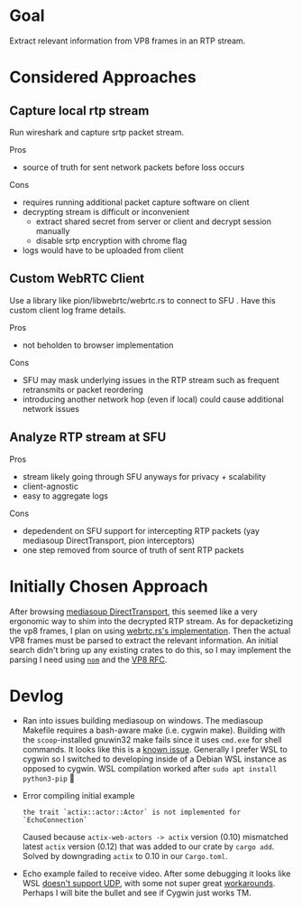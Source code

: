 # Goal

Extract relevant information from VP8 frames in an RTP stream.

# Considered Approaches

## Capture local rtp stream

Run wireshark and capture srtp packet stream.

Pros

- source of truth for sent network packets before loss occurs

Cons

- requires running additional packet capture software on client
- decrypting stream is difficult or inconvenient
  - extract shared secret from server or client and decrypt session manually
  - disable srtp encryption with chrome flag
- logs would have to be uploaded from client

## Custom WebRTC Client

Use a library like pion/libwebrtc/webrtc.rs to connect to SFU . Have this custom client log frame details.

Pros

- not beholden to browser implementation

Cons

- SFU may mask underlying issues in the RTP stream such as frequent retransmits or packet reordering
- introducing another network hop (even if local) could cause additional network issues

## Analyze RTP stream at SFU

Pros

- stream likely going through SFU anyways for privacy + scalability
- client-agnostic
- easy to aggregate logs

Cons

- depedendent on SFU support for intercepting RTP packets (yay mediasoup DirectTransport, pion interceptors)
- one step removed from source of truth of sent RTP packets

# Initially Chosen Approach

After browsing [mediasoup DirectTransport](https://docs.rs/mediasoup/0.9.0/mediasoup/router/struct.Router.html#method.create_direct_transport), this seemed like a very ergonomic way to shim into the decrypted RTP stream. As for depacketizing the vp8 frames, I plan on using [webrtc.rs's implementation](https://docs.rs/rtp/latest/rtp/codecs/vp8/struct.Vp8Packet.html). Then the actual VP8 frames must be parsed to extract the relevant information. An initial search didn't bring up any existing crates to do this, so I may implement the parsing I need using [`nom`](https://crates.io/crates/nom) and the [VP8 RFC](https://datatracker.ietf.org/doc/html/rfc6386#section-19.2).

# Devlog

- Ran into issues building mediasoup on windows. The mediasoup Makefile requires a bash-aware make (i.e. cygwin make). Building with the `scoop`-installed gnuwin32 make fails since it uses `cmd.exe` for shell commands. It looks like this is a [known issue](https://github.com/versatica/mediasoup/issues/701). Generally I prefer WSL to cygwin so I switched to developing inside of a Debian WSL instance as opposed to cygwin. WSL compilation worked after `sudo apt install python3-pip` 🎉

- Error compiling initial example

  ```
  the trait `actix::actor::Actor` is not implemented for `EchoConnection`
  ```

  Caused because `actix-web-actors -> actix` version (0.10) mismatched latest `actix` version (0.12) that was added to our crate by `cargo add`. Solved by downgrading `actix` to 0.10 in our `Cargo.toml`.

- Echo example failed to receive video. After some debugging it looks like WSL [doesn't support UDP](https://github.com/microsoft/WSL/issues/6082), with some not super great [workarounds](https://github.com/microsoft/WSL/issues/4825). Perhaps I will bite the bullet and see if Cygwin just works TM.
